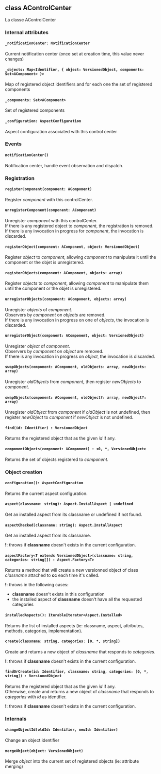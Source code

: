 ## class AControlCenter

La classe AControlCenter

### Internal attributes

#### `_notificationCenter: NotificationCenter`
Current notification center (once set at creation time, this value never changes)

#### `_objects: Map<Identifier, { object: VersionedObject, components: Set<AComponent> }>`
Map of registered object identifiers and for each one the set of registered components

#### `_components: Set<AComponent>`
Set of registered components

#### `_configuration: AspectConfiguration`
Aspect configuration associated with this control center

### Events

#### `notificationCenter()`
Notification center, handle event observation and dispatch.

### Registration

#### `registerComponent(component: AComponent)`
Register _component_ with this controlCenter.

#### `unregisterComponent(component: AComponent)`
Unregister _component_ with this controlCenter.  
If there is any registered object to _component_, the registration is removed.  
If there is any invocation in progress for _component_, the invocation is discarded.

#### `registerObject(component: AComponent, object: VersionedObject)`
Register _object_ to _component_, allowing _component_ to manipulate it until the component or the objet is unregistered.

#### `registerObjects(component: AComponent, objects: array)`
Register _objects_ to _component_, allowing _component_ to manipulate them until the component or the objet is unregistered.

#### `unregisterObjects(component: AComponent, objects: array)`
Unregister _objects_ of _component_.  
Observers by _component_ on _objects_ are removed.  
If there is any invocation in progress on one of _objects_, the invocation is discarded.

#### `unregisterObject(component: AComponent, object: VersionedObject)`
Unregister _object_ of _component_.  
Observers by _component_ on _object_ are removed.  
If there is any invocation in progress on _object_, the invocation is discarded.

#### `swapObjects(component: AComponent, oldObjects: array, newObjects: array)`
Unregister _oldObjects_ from _component_, then register _newObjects_ to _component_.

#### `swapObjects(component: AComponent, oldObject?: array, newObject?: array)`
Unregister _oldObject_ from _component_ if _oldObject_ is not undefined, then register _newObject_ to _component_  if _newObject_ is not undefined.

#### `find(id: Identifier) : VersionedObject`
Returns the registered object that as the given _id_ if any.

#### `componentObjects(component: AComponent) : <0, *, VersionedObject>`
Returns the set of objects registered to _component_.

### Object creation

#### `configuration(): AspectConfiguration`
Returns the current aspect configuration.

#### `aspect(classname: string): Aspect.InstallAspect | undefined`
Get an installed aspect from its classname or undefined if not found.

#### `aspectChecked(classname: string): Aspect.InstallAspect`
Get an installed aspect from its classname.

__!__: throws if __classname__ doesn't exists in the current configuration.

#### `aspectFactory<T extends VersionedObject>(classname: string, categories: string[]) : Aspect.Factory<T>`
Returns a method that will create a new versionned object of class _classname_ attached to __cc__ each time it's called.

__!__: throws in the following cases:

  - __classname__ doesn't exists in this configuration
  - the installed aspect of __classname__ doesn't have all the requested categories

#### `installedAspects(): IterableIterator<Aspect.Installed>`
Returns the list of installed aspects (ie: classname, aspect, attributes, methods, categories, implementation).

#### `create(classname: string, categories: [0, *, string])`
Create and returns a new object of _classname_ that responds to _categories_.

__!__: throws if __classname__ doesn't exists in the current configuration.

#### `findOrCreate(id: Identifier, classname: string, categories: [0, *, string]) : VersionedObject`
Returns the registered object that as the given _id_ if any.  
Otherwise, create and returns a new object of _classname_ that responds to _categories_ with _id_ as identifier.

__!__: throws if __classname__ doesn't exists in the current configuration.

### Internals

#### `changeObjectId(oldId: Identifier, newId: Identifier)`
Change an object identifier

#### `mergeObject(object: VersionedObject)`
Merge _object_ into the current set of registered objects (ie: attribute merging)
